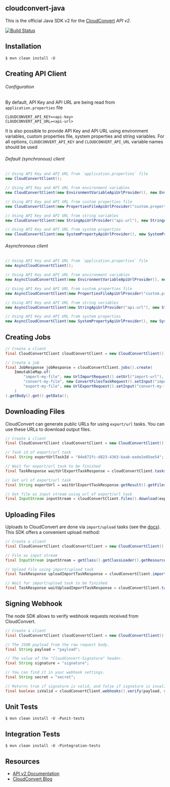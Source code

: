 ## cloudconvert-java

This is the official Java SDK v2 for the [CloudConvert](https://cloudconvert.com/api/v2) _API v2_.

[![Build Status](https://travis-ci.org/cloudconvert/cloudconvert-java.svg?branch=master)](https://travis-ci.org/cloudconvert/cloudconvert-java)

## Installation
```
$ mvn clean install -U
```

## Creating API Client
###### Configuration
By default, API Key and API URL are being read from `application.properties` file
```properties
CLOUDCONVERT_API_KEY=<api-key>
CLOUDCONVERT_API_URL=<api-url>
```
It is also possible to provide API Key and API URL using environment variables, custom properties file, system properties and string variables.
For all options, `CLOUDCONVERT_API_KEY` and `CLOUDCONVERT_API_URL` variable names should be used

###### Default (synchronous) client
```java
// Using API Key and API URL from `application.properties` file
new CloudConvertClient();

// Using API Key and API URL from environment variables
new CloudConvertClient(new EnvironmentVariableApiUrlProvider(), new EnvironmentVariableApiKeyProvider());

// Using API Key and API URL from custom properties file
new CloudConvertClient(new PropertiesFileApiUrlProvider("custom.properties"), new PropertiesFileApiKeyProvider("custom.properties"));

// Using API Key and API URL from string variables
new CloudConvertClient(new StringApiUrlProvider("api-url"), new StringApiKeyProvider("api-key"));

// Using API Key and API URL from system properties
new CloudConvertClient(new SystemPropertyApiUrlProvider(), new SystemPropertyApiKeyProvider());
```

###### Asynchronous client
```java
// Using API Key and API URL from `application.properties` file
new AsyncCloudConvertClient();

// Using API Key and API URL from environment variables
new AsyncCloudConvertClient(new EnvironmentVariableApiUrlProvider(), new EnvironmentVariableApiKeyProvider());

// Using API Key and API URL from custom properties file
new AsyncCloudConvertClient(new PropertiesFileApiUrlProvider("custom.properties"), new PropertiesFileApiKeyProvider("custom.properties"));

// Using API Key and API URL from string variables
new AsyncCloudConvertClient(new StringApiUrlProvider("api-url"), new StringApiKeyProvider("api-key"));

// Using API Key and API URL from system properties
new AsyncCloudConvertClient(new SystemPropertyApiUrlProvider(), new SystemPropertyApiKeyProvider());
```

## Creating Jobs
```java
// Create a client
final CloudConvertClient cloudConvertClient = new CloudConvertClient();

// Create a job
final JobResponse jobResponse = cloudConvertClient.jobs().create(
    ImmutableMap.of(
        "import-my-file", new UrlImportRequest().setUrl("import-url"),
        "convert-my-file", new ConvertFilesTaskRequest().setInput("import-my-file"),
        "export-my-file", new UrlExportRequest().setInput("convert-my-file")
    )
).getBody().get().getData();
```

## Downloading Files
CloudConvert can generate public URLs for using `export/url` tasks. You can use these URLs to download output files.
```java
// Create a client
final CloudConvertClient cloudConvertClient = new CloudConvertClient();

// Task id of export/url task
final String exportUrlTaskId = "84e872fc-d823-4363-baab-eade2e05ee54"; 

// Wait for export/url task to be finished
final TaskResponse waitUrlExportTaskResponse = cloudConvertClient.tasks().wait("").getBody().get().getData();

// Get url of export/url task
final String exportUrl = waitUrlExportTaskResponse.getResult().getFiles().get(0).get("url");

// Get file as input stream using url of export/url task
final InputStream inputStream = cloudConvertClient.files().download(exportUrl).getBody().get();
```

## Uploading Files
Uploads to CloudConvert are done via `import/upload` tasks (see the [docs](https://cloudconvert.com/api/v2/import#import-upload-tasks)).
This SDK offers a convenient upload method:
```java
// Create a client
final CloudConvertClient cloudConvertClient = new CloudConvertClient();

// File as input stream
final InputStream inputStream = getClass().getClassLoader().getResourceAsStream("file.jpg");

// Upload file using import/upload task
final TaskResponse uploadImportTaskResponse = cloudConvertClient.importUsing().upload(new UploadImportRequest(), inputStream).getBody().get().getData();

// Wait for import/upload task to be finished
final TaskResponse waitUploadImportTaskResponse = cloudConvertClient.tasks().wait(uploadImportTaskResponse.getId()).getBody().get().getData();
```

## Signing Webhook 
The node SDK allows to verify webhook requests received from CloudConvert.
```java
// Create a client
final CloudConvertClient cloudConvertClient = new CloudConvertClient();

// The JSON payload from the raw request body.
final String payload = "payload";

// The value of the "CloudConvert-Signature" header.
final String signature = "signature";

// You can find it in your webhook settings.
final String secret = "secret";

// Returns true if signature is valid, and false if signature is invalid
final boolean isValid = cloudConvertClient.webhooks().verify(payload, signature, secret);
```

## Unit Tests
```
$ mvn clean install -U -Punit-tests
```

## Integration Tests
```
$ mvn clean install -U -Pintegration-tests
```
       
## Resources
* [API v2 Documentation](https://cloudconvert.com/api/v2)
* [CloudConvert Blog](https://cloudconvert.com/blog)
